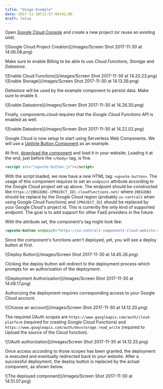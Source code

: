 ```yaml
---
title: "Usage Example"
date: 2017-11-30T12:57:04+01:00
draft: false
---
```


Open [Google Cloud Console](https://console.cloud.google.com/) and create a new project (or reuse an existing one).

![Google Cloud Project Creation](/images/Screen Shot 2017-11-30 at 14.06.08.png)

Make sure to enable Billing to be able to use *Cloud Functions*, *Storage* and *Datastore*.

![Enable Cloud Functions](/images/Screen Shot 2017-11-30 at 14.20.23.png)
![Enable Storage](/images/Screen Shot 2017-11-30 at 14.13.39.png)

*Datastore* will be used by the example component to persist data. Make sure to enable it.

![Enable Datastore](/images/Screen Shot 2017-11-30 at 14.26.30.png)

Finally, components.cloud requires that the *Google Cloud Functions API* is enabled as well.

![Enable Datastore](/images/Screen Shot 2017-11-30 at 14.22.02.png)

Google Cloud is now setup to start using Serverless Web Components. We will use a [UpVote Button Component](https://github.com/rkusa/upvote-button-component) as an example.

At first, [download the component](https://github.com/rkusa/upvote-button-component/blob/master/dist/upvote-button.js) and load it in your website. Loading it at the end, just before the `</body>` tag, is fine.

```html
<script src="/upvote-button.js"></script>
```

With the script loaded, we now have a new HTML tag: `<upvote-button>`. The usage of this component requires to set an `endpoint` attribute according to the Google Cloud project set up above. The endpoint should be constructed like `https://{REGION}-{PROJECT_ID}.cloudfunctions.net/` where `{REGION}` should be replace by the Google Cloud region (probably `us-central1` when using Google Cloud Functions) and `{PROJECT_ID}` should be replaced by your Google Cloud's project id. This is currently the only kind of supported endpoint. The goal is to add support for other FaaS providers in the future.

With the attribute set, the component's tag might look like:

```html
<upvote-button endpoint="https://us-central1-components-cloud-website.cloudfunctions.net/"></upvote-button>
```


Since the component's functions aren't deployed, yet, you will see a deploy button at first.

![Deploy Button](/images/Screen Shot 2017-11-30 at 14.45.26.png)

Clicking the deploy button will redirect to the deployment process which prompts for an authorization of the deployment.

![Deployment Authorization](/images/Screen Shot 2017-11-30 at 14.08.17.png)

Authorizing the deployment requires corresponding access to your Google Cloud account.

![Choose an account](/images/Screen Shot 2017-11-30 at 14.12.20.png)

The required OAuth scopes are `https://www.googleapis.com/auth/cloud-platform` (required for creating Google Cloud Functions) and `https://www.googleapis.com/auth/devstorage.read_write` (required to Upload the source of the Cloud function).

![OAuth authorization](/images/Screen Shot 2017-11-30 at 14.12.25.png)

Once access according to those scopes has been granted, the deployment is executed and eventually redirected back to your website. After a successful deployment, the deploy button is replaced by the actual component, as shown below.

![The deployed component](/images/Screen Shot 2017-11-30 at 14.51.07.png)


